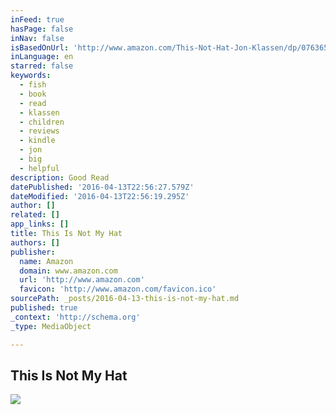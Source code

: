```yaml
---
inFeed: true
hasPage: false
inNav: false
isBasedOnUrl: 'http://www.amazon.com/This-Not-Hat-Jon-Klassen/dp/0763655996/ref=sr_1_1?ie=UTF8&qid=1460587925&sr=8-1&keywords=this+is+not+my+hat+by+jon+klassen'
inLanguage: en
starred: false
keywords:
  - fish
  - book
  - read
  - klassen
  - children
  - reviews
  - kindle
  - jon
  - big
  - helpful
description: Good Read
datePublished: '2016-04-13T22:56:27.579Z'
dateModified: '2016-04-13T22:56:19.295Z'
author: []
related: []
app_links: []
title: This Is Not My Hat
authors: []
publisher:
  name: Amazon
  domain: www.amazon.com
  url: 'http://www.amazon.com'
  favicon: 'http://www.amazon.com/favicon.ico'
sourcePath: _posts/2016-04-13-this-is-not-my-hat.md
published: true
_context: 'http://schema.org'
_type: MediaObject

---
```

<article style=""><h1>This Is Not My Hat</h1><img src="https://s3-us-west-2.amazonaws.com/the-grid-img/p/4f6f902d6a59c6833677b82dc7d428bceca4b467.jpg" /></article>